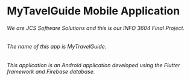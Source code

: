 # MyTavelGuide Mobile Application

###### We are JCS Software Solutions and this is our INFO 3604 Final Project.

###### The name of this app is MyTravelGuide.
###### This application is an Android application developed using the Flutter framework and Firebase database.
